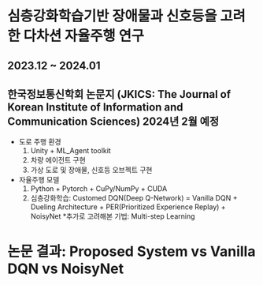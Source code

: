 # 심층강화학습기반 장애물과 신호등을 고려한 다차션 자율주행 연구
## 2023.12 ~ 2024.01 
## 한국정보통신학회 논문지 (JKICS: The Journal of Korean Institute of Information and Communication Sciences) 2024년 2월 예정 
- 도로 주행 환경
  1. Unity + ML_Agent toolkit
  2. 차량 에이전트 구현
  3. 가상 도로 및 장애물, 신호등 오브젝트 구현
- 자율주행 모델
  1. Python + Pytorch + CuPy/NumPy + CUDA
  2. 심층강화학습: Customed DQN(Deep Q-Network) = Vanilla DQN + Dueling Architecture + PER(Prioritized Experience Replay) + NoisyNet
  *추가로 고려해본 기법: Multi-step Learning

# 논문 결과: Proposed System vs Vanilla DQN vs NoisyNet

